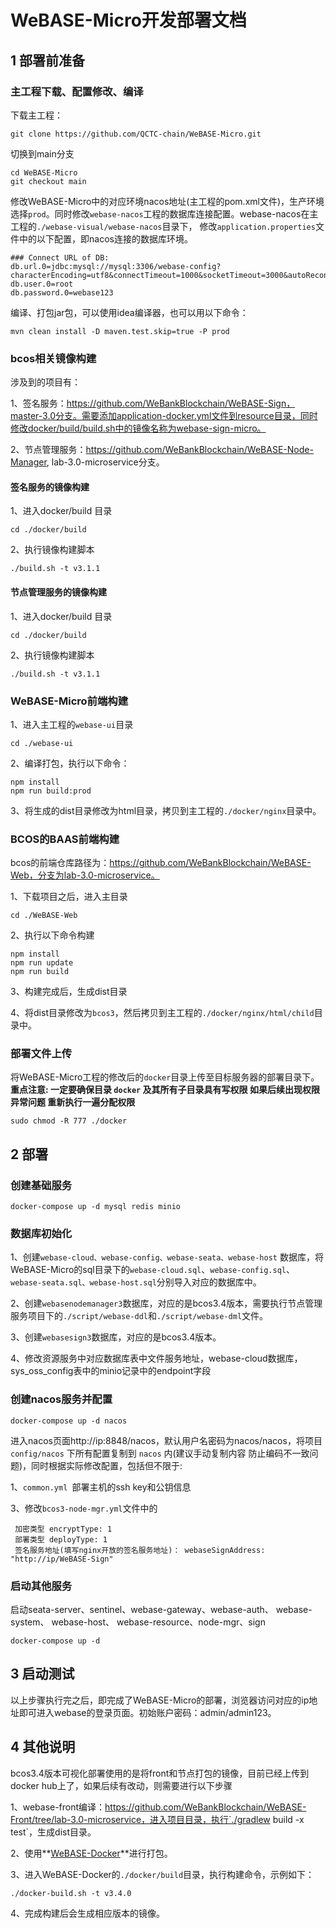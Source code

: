 # WeBASE-Micro开发部署文档

## 1 部署前准备

### 主工程下载、配置修改、编译

下载主工程：

```
git clone https://github.com/QCTC-chain/WeBASE-Micro.git
```

切换到main分支

```
cd WeBASE-Micro
git checkout main
```

修改WeBASE-Micro中的对应环境nacos地址(主工程的pom.xml文件)，生产环境选择`prod`。同时修改`webase-nacos`工程的数据库连接配置。webase-nacos在主工程的`./webase-visual/webase-nacos`目录下， 修改`application.properties`文件中的以下配置，即nacos连接的数据库环境。

```
### Connect URL of DB:
db.url.0=jdbc:mysql://mysql:3306/webase-config?characterEncoding=utf8&connectTimeout=1000&socketTimeout=3000&autoReconnect=true&useUnicode=true&useSSL=false&serverTimezone=UTC&allowPublicKeyRetrieval=true
db.user.0=root
db.password.0=webase123
```

编译、打包jar包，可以使用idea编译器，也可以用以下命令：

```
mvn clean install -D maven.test.skip=true -P prod
```

### bcos相关镜像构建

涉及到的项目有：

1、签名服务：https://github.com/WeBankBlockchain/WeBASE-Sign，master-3.0分支。需要添加application-docker.yml文件到resource目录，同时修改docker/build/build.sh中的镜像名称为webase-sign-micro。

2、节点管理服务：https://github.com/WeBankBlockchain/WeBASE-Node-Manager, lab-3.0-microservice分支。

#### 签名服务的镜像构建

1、进入docker/build 目录

```
cd ./docker/build
```

2、执行镜像构建脚本

```
./build.sh -t v3.1.1 
```

#### 节点管理服务的镜像构建

1、进入docker/build 目录

```
cd ./docker/build
```

2、执行镜像构建脚本

```
./build.sh -t v3.1.1 
```

### WeBASE-Micro前端构建

1、进入主工程的`webase-ui`目录

```
cd ./webase-ui
```

2、编译打包，执行以下命令：

```
npm install
npm run build:prod
```

3、将生成的dist目录修改为html目录，拷贝到主工程的`./docker/nginx`目录中。

### BCOS的BAAS前端构建

bcos的前端仓库路径为：https://github.com/WeBankBlockchain/WeBASE-Web，分支为lab-3.0-microservice。

1、下载项目之后，进入主目录

```
cd ./WeBASE-Web
```

2、执行以下命令构建

```
npm install
npm run update
npm run build
```

3、构建完成后，生成dist目录

4、将dist目录修改为`bcos3`，然后拷贝到主工程的`./docker/nginx/html/child`目录中。

### 部署文件上传

将WeBASE-Micro工程的修改后的`docker`目录上传至目标服务器的部署目录下。**重点注意: 一定要确保目录 `docker` 及其所有子目录具有写权限 如果后续出现权限异常问题 重新执行一遍分配权限**

```
sudo chmod -R 777 ./docker
```

## 2 部署

### 创建基础服务

```shell
docker-compose up -d mysql redis minio 
```

### 数据库初始化

1、创建`webase-cloud、webase-config、webase-seata、webase-host` 数据库，将WeBASE-Micro的sql目录下的`webase-cloud.sql`、`webase-config.sql`、`webase-seata.sql、webase-host.sql`分别导入对应的数据库中。

2、创建`webasenodemanager3`数据库，对应的是bcos3.4版本，需要执行节点管理服务项目下的`./script/webase-ddl`和`./script/webase-dml`文件。

3、创建`webasesign3`数据库，对应的是bcos3.4版本。

4、修改资源服务中对应数据库表中文件服务地址，webase-cloud数据库，sys_oss_config表中的minio记录中的endpoint字段

### 创建nacos服务并配置

```
docker-compose up -d nacos
```

进入nacos页面http://ip:8848/nacos，默认用户名密码为nacos/nacos，将项目 `config/nacos` 下所有配置复制到 `nacos` 内(建议手动复制内容 防止编码不一致问题)，同时根据实际修改配置，包括但不限于:

1、`common.yml `部署主机的ssh key和公钥信息

3、修改`bcos3-node-mgr.yml`文件中的

````
 加密类型 encryptType: 1
 部署类型 deployType: 1
 签名服务地址(填写nginx开放的签名服务地址)： webaseSignAddress: "http://ip/WeBASE-Sign"
````

### 启动其他服务

启动seata-server、sentinel、webase-gateway、webase-auth、 webase-system、 webase-host、 webase-resource、node-mgr、sign

```
docker-compose up -d
```

## 3 启动测试

以上步骤执行完之后，即完成了WeBASE-Micro的部署，浏览器访问对应的ip地址即可进入webase的登录页面。初始账户密码：admin/admin123。

## 4 其他说明

bcos3.4版本可视化部署使用的是将front和节点打包的镜像，目前已经上传到docker hub上了，如果后续有改动，则需要进行以下步骤

1、webase-front编译：https://github.com/WeBankBlockchain/WeBASE-Front/tree/lab-3.0-microservice，进入项目目录，执行`./gradlew build -x test`，生成dist目录。

2、使用**[WeBASE-Docker](https://github.com/WeBankBlockchain/WeBASE-Docker)**进行打包。

3、进入WeBASE-Docker的`./docker/build`目录，执行构建命令，示例如下：

```
./docker-build.sh -t v3.4.0
```

4、完成构建后会生成相应版本的镜像。

